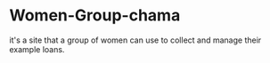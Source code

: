 # Women-Group-chama
it's a site that a group of women can use to collect and manage their example loans.

